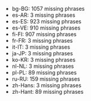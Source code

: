 - bg-BG: 1057 missing phrases
- es-AR: 3 missing phrases
- es-ES: 923 missing phrases
- es-VE: 910 missing phrases
- fi-FI: 907 missing phrases
- fr-FR: 3 missing phrases
- it-IT: 3 missing phrases
- ja-JP: 3 missing phrases
- ko-KR: 3 missing phrases
- nl-NL: 3 missing phrases
- pl-PL: 89 missing phrases
- ru-RU: 159 missing phrases
- zh-Hans: 3 missing phrases
- zh-Hant: 89 missing phrases
